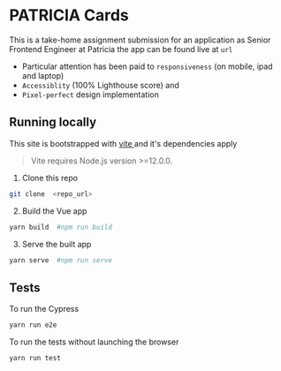 
# PATRICIA Cards
This is a take-home assignment submission for an application as Senior Frontend Engineer at Patricia
the app can be found live at `url`

- Particular attention has been paid to `responsiveness` (on mobile, ipad and laptop)
- `Accessiblity` (100% Lighthouse score) and
-  `Pixel-perfect` design implementation

## Running locally 
This site is bootstrapped with [ vite ](https://vitejs.dev/guide/#scaffolding-your-first-vite-project) and it's dependencies apply

  > Vite requires Node.js version >=12.0.0. 

1. Clone this repo
 ```bash 
git clone  <repo_url> 
 ```
2. Build the Vue app
 ```bash
 yarn build  #npm run build
 ```
3. Serve the built app
 ```bash
 yarn serve  #npm run serve
 ```

## Tests

To run the Cypress 
```bash
yarn run e2e
 ```

To run the tests without launching the browser 
 ```bash
yarn run test
```



